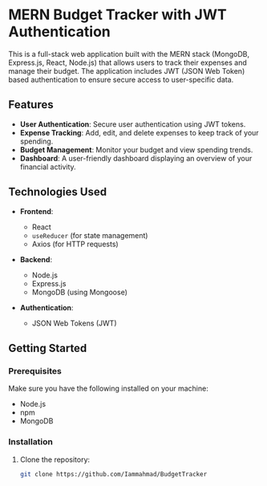 # MERN Budget Tracker with JWT Authentication

This is a full-stack web application built with the MERN stack (MongoDB, Express.js, React, Node.js) that allows users to track their expenses and manage their budget. The application includes JWT (JSON Web Token) based authentication to ensure secure access to user-specific data.

## Features

- **User Authentication**: Secure user authentication using JWT tokens.
- **Expense Tracking**: Add, edit, and delete expenses to keep track of your spending.
- **Budget Management**: Monitor your budget and view spending trends.
- **Dashboard**: A user-friendly dashboard displaying an overview of your financial activity.

## Technologies Used

- **Frontend**:
  - React
  - `useReducer` (for state management)
  - Axios (for HTTP requests)

- **Backend**:
  - Node.js
  - Express.js
  - MongoDB (using Mongoose)

- **Authentication**:
  - JSON Web Tokens (JWT)

## Getting Started

### Prerequisites

Make sure you have the following installed on your machine:

- Node.js
- npm
- MongoDB

### Installation

1. Clone the repository:

   ```bash
   git clone https://github.com/Iammahmad/BudgetTracker
